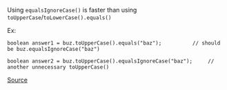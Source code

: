 Using `equalsIgnoreCase()` is faster than using `toUpperCase`/`toLowerCase().equals()`

Ex:

```
boolean answer1 = buz.toUpperCase().equals("baz");	 		// should be buz.equalsIgnoreCase("baz")

boolean answer2 = buz.toUpperCase().equalsIgnoreCase("baz");	 // another unnecessary toUpperCase()
```

[Source](https://pmd.github.io/pmd-5.3.3/pmd-java/rules/java/strings.html#UnnecessaryCaseChange)

